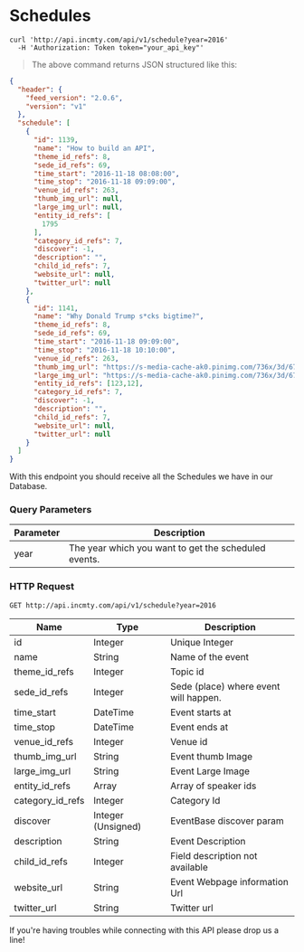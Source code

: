 # Schedules

```shell
curl 'http://api.incmty.com/api/v1/schedule?year=2016'
  -H 'Authorization: Token token="your_api_key"'
```

> The above command returns JSON structured like this:

```json
{
  "header": {
    "feed_version": "2.0.6",
    "version": "v1"
  },
  "schedule": [
    {
      "id": 1139,
      "name": "How to build an API",
      "theme_id_refs": 8,
      "sede_id_refs": 69,
      "time_start": "2016-11-18 08:08:00",
      "time_stop": "2016-11-18 09:09:00",
      "venue_id_refs": 263,
      "thumb_img_url": null,
      "large_img_url": null,
      "entity_id_refs": [
        1795
      ],
      "category_id_refs": 7,
      "discover": -1,
      "description": "",
      "child_id_refs": 7,
      "website_url": null,
      "twitter_url": null
    },
    {
      "id": 1141,
      "name": "Why Donald Trump s*cks bigtime?",
      "theme_id_refs": 8,
      "sede_id_refs": 69,
      "time_start": "2016-11-18 09:09:00",
      "time_stop": "2016-11-18 10:10:00",
      "venue_id_refs": 263,
      "thumb_img_url": "https://s-media-cache-ak0.pinimg.com/736x/3d/67/6d/3d676d3f7f3031c9fd91c10b17d56afe.jpg",
      "large_img_url": "https://s-media-cache-ak0.pinimg.com/736x/3d/67/6d/3d676d3f7f3031c9fd91c10b17d56afe.jpg",
      "entity_id_refs": [123,12],
      "category_id_refs": 7,
      "discover": -1,
      "description": "",
      "child_id_refs": 7,
      "website_url": null,
      "twitter_url": null
    }
  ]
}
```

With this endpoint you should receive all the Schedules we have in our Database.

### Query Parameters

Parameter | Description
--------- | -----------
year      | The year which you want to get the scheduled events.


### HTTP Request

`GET http://api.incmty.com/api/v1/schedule?year=2016`

Name | Type | Description
-----|------|------------
  id | Integer | Unique Integer
name | String | Name of the event
theme_id_refs | Integer | Topic id
sede_id_refs | Integer | Sede (place) where event will happen.
time_start | DateTime | Event starts at
time_stop | DateTime | Event ends at
venue_id_refs | Integer | Venue id
thumb_img_url | String | Event thumb Image
large_img_url | String | Event Large Image
entity_id_refs | Array | Array of speaker ids
category_id_refs | Integer | Category Id
discover | Integer (Unsigned) | EventBase discover param
description | String | Event Description
child_id_refs | Integer | Field description not available
website_url | String | Event Webpage information Url
twitter_url | String | Twitter url

<aside class="success">
If you're having troubles while connecting with this API please drop us a line!
</aside>

